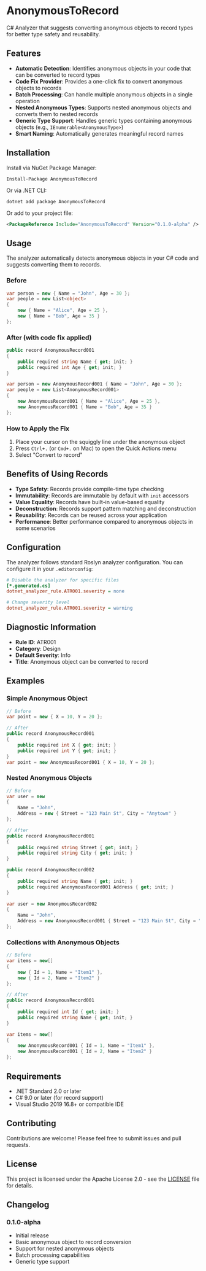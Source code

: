 # AnonymousToRecord

C# Analyzer that suggests converting anonymous objects to record types for better type safety and reusability.

## Features

- **Automatic Detection**: Identifies anonymous objects in your code that can be converted to record types
- **Code Fix Provider**: Provides a one-click fix to convert anonymous objects to records
- **Batch Processing**: Can handle multiple anonymous objects in a single operation
- **Nested Anonymous Types**: Supports nested anonymous objects and converts them to nested records
- **Generic Type Support**: Handles generic types containing anonymous objects (e.g., `IEnumerable<AnonymousType>`)
- **Smart Naming**: Automatically generates meaningful record names

## Installation

Install via NuGet Package Manager:

```
Install-Package AnonymousToRecord
```

Or via .NET CLI:

```
dotnet add package AnonymousToRecord
```

Or add to your project file:

```xml
<PackageReference Include="AnonymousToRecord" Version="0.1.0-alpha" />
```

## Usage

The analyzer automatically detects anonymous objects in your C# code and suggests converting them to records.

### Before

```csharp
var person = new { Name = "John", Age = 30 };
var people = new List<object>
{
    new { Name = "Alice", Age = 25 },
    new { Name = "Bob", Age = 35 }
};
```

### After (with code fix applied)

```csharp
public record AnonymousRecord001
{
    public required string Name { get; init; }
    public required int Age { get; init; }
}

var person = new AnonymousRecord001 { Name = "John", Age = 30 };
var people = new List<AnonymousRecord001>
{
    new AnonymousRecord001 { Name = "Alice", Age = 25 },
    new AnonymousRecord001 { Name = "Bob", Age = 35 }
};
```

### How to Apply the Fix

1. Place your cursor on the squiggly line under the anonymous object
2. Press `Ctrl+.` (or `Cmd+.` on Mac) to open the Quick Actions menu
3. Select "Convert to record"

## Benefits of Using Records

- **Type Safety**: Records provide compile-time type checking
- **Immutability**: Records are immutable by default with `init` accessors
- **Value Equality**: Records have built-in value-based equality
- **Deconstruction**: Records support pattern matching and deconstruction
- **Reusability**: Records can be reused across your application
- **Performance**: Better performance compared to anonymous objects in some scenarios

## Configuration

The analyzer follows standard Roslyn analyzer configuration. You can configure it in your `.editorconfig`:

```ini
# Disable the analyzer for specific files
[*.generated.cs]
dotnet_analyzer_rule.ATR001.severity = none

# Change severity level
dotnet_analyzer_rule.ATR001.severity = warning
```

## Diagnostic Information

- **Rule ID**: ATR001
- **Category**: Design
- **Default Severity**: Info
- **Title**: Anonymous object can be converted to record

## Examples

### Simple Anonymous Object

```csharp
// Before
var point = new { X = 10, Y = 20 };

// After
public record AnonymousRecord001
{
    public required int X { get; init; }
    public required int Y { get; init; }
}
var point = new AnonymousRecord001 { X = 10, Y = 20 };
```

### Nested Anonymous Objects

```csharp
// Before
var user = new 
{ 
    Name = "John", 
    Address = new { Street = "123 Main St", City = "Anytown" } 
};

// After
public record AnonymousRecord001
{
    public required string Street { get; init; }
    public required string City { get; init; }
}

public record AnonymousRecord002
{
    public required string Name { get; init; }
    public required AnonymousRecord001 Address { get; init; }
}

var user = new AnonymousRecord002 
{ 
    Name = "John", 
    Address = new AnonymousRecord001 { Street = "123 Main St", City = "Anytown" } 
};
```

### Collections with Anonymous Objects

```csharp
// Before
var items = new[]
{
    new { Id = 1, Name = "Item1" },
    new { Id = 2, Name = "Item2" }
};

// After
public record AnonymousRecord001
{
    public required int Id { get; init; }
    public required string Name { get; init; }
}

var items = new[]
{
    new AnonymousRecord001 { Id = 1, Name = "Item1" },
    new AnonymousRecord001 { Id = 2, Name = "Item2" }
};
```

## Requirements

- .NET Standard 2.0 or later
- C# 9.0 or later (for record support)
- Visual Studio 2019 16.8+ or compatible IDE

## Contributing

Contributions are welcome! Please feel free to submit issues and pull requests.

## License

This project is licensed under the Apache License 2.0 - see the [LICENSE](LICENSE) file for details.

## Changelog

### 0.1.0-alpha
- Initial release
- Basic anonymous object to record conversion
- Support for nested anonymous objects
- Batch processing capabilities
- Generic type support